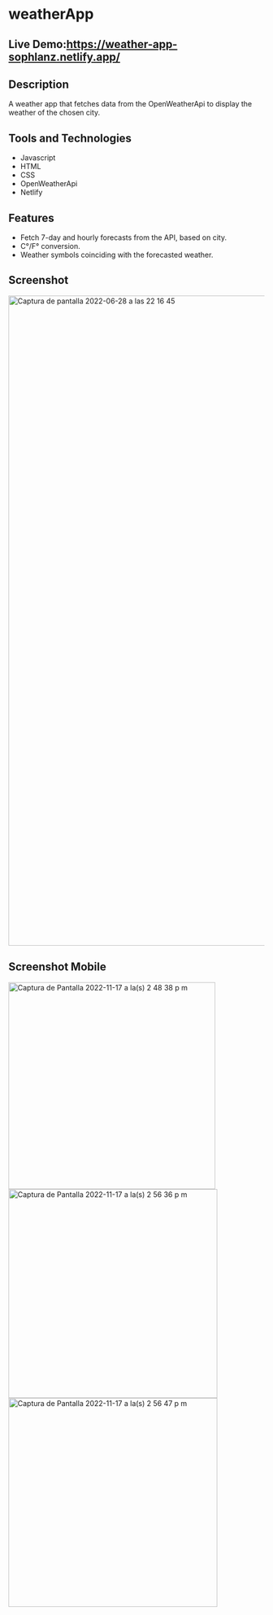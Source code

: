 # weatherApp

## Live Demo:https://weather-app-sophlanz.netlify.app/

## Description 
A weather app that fetches data from the OpenWeatherApi to display the weather of the chosen city. 
## Tools and Technologies
- Javascript 
- HTML
- CSS
- OpenWeatherApi
- Netlify
## Features
- Fetch 7-day and hourly forecasts from the API, based on city. 
- C°/F° conversion.
- Weather symbols coinciding with the forecasted weather. 

## Screenshot
<img width="1279" alt="Captura de pantalla 2022-06-28 a las 22 16 45" src="https://user-images.githubusercontent.com/75180391/176276877-01299ef4-a1a8-4c7d-aa8b-7038e902a493.png">

## Screenshot Mobile
<img width="407" alt="Captura de Pantalla 2022-11-17 a la(s) 2 48 38 p m" src="https://user-images.githubusercontent.com/75180391/202546360-f1e924d8-0b14-47dd-9c76-95476f5e14f3.png">
<img width="411" alt="Captura de Pantalla 2022-11-17 a la(s) 2 56 36 p m" src="https://user-images.githubusercontent.com/75180391/202546376-e1c4ec29-b6e2-4631-86a6-6c88cd21be4d.png">
<img width="411" alt="Captura de Pantalla 2022-11-17 a la(s) 2 56 47 p m" src="https://user-images.githubusercontent.com/75180391/202546386-3c717040-6f44-42eb-b3e7-d57746431246.png">
